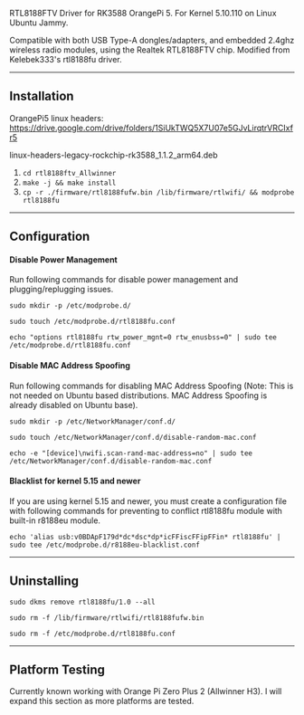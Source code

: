 RTL8188FTV Driver for RK3588 OrangePi 5.
For Kernel 5.10.110 on Linux Ubuntu Jammy.

Compatible with both USB Type-A dongles/adapters, and embedded 2.4ghz wireless radio modules, using the Realtek RTL8188FTV chip. Modified from Kelebek333's rtl8188fu driver.

------------------

## Installation

OrangePi5 linux headers: https://drive.google.com/drive/folders/1SiUkTWQ5X7U07e5GJvLirqtrVRCIxfr5

linux-headers-legacy-rockchip-rk3588_1.1.2_arm64.deb

1) `cd rtl8188ftv_Allwinner`
2) `make -j && make install`
3) `cp -r ./firmware/rtl8188fufw.bin /lib/firmware/rtlwifi/ && modprobe rtl8188fu`

------------------

## Configuration

#### Disable Power Management

Run following commands for disable power management and plugging/replugging issues.

`sudo mkdir -p /etc/modprobe.d/`

`sudo touch /etc/modprobe.d/rtl8188fu.conf`

`echo "options rtl8188fu rtw_power_mgnt=0 rtw_enusbss=0" | sudo tee /etc/modprobe.d/rtl8188fu.conf`

#### Disable MAC Address Spoofing

Run following commands for disabling MAC Address Spoofing (Note: This is not needed on Ubuntu based distributions. MAC Address Spoofing is already disabled on Ubuntu base).

`sudo mkdir -p /etc/NetworkManager/conf.d/`

`sudo touch /etc/NetworkManager/conf.d/disable-random-mac.conf`

`echo -e "[device]\nwifi.scan-rand-mac-address=no" | sudo tee /etc/NetworkManager/conf.d/disable-random-mac.conf`

#### Blacklist for kernel 5.15 and newer

If you are using kernel 5.15 and newer, you must create a configuration file with following commands for preventing to conflict rtl8188fu module with built-in r8188eu module.

`echo 'alias usb:v0BDApF179d*dc*dsc*dp*icFFiscFFipFFin* rtl8188fu' | sudo tee /etc/modprobe.d/r8188eu-blacklist.conf`

------------------

## Uninstalling

`sudo dkms remove rtl8188fu/1.0 --all`

`sudo rm -f /lib/firmware/rtlwifi/rtl8188fufw.bin`

`sudo rm -f /etc/modprobe.d/rtl8188fu.conf`

------------------

## Platform Testing

Currently known working with Orange Pi Zero Plus 2 (Allwinner H3).
I will expand this section as more platforms are tested.

